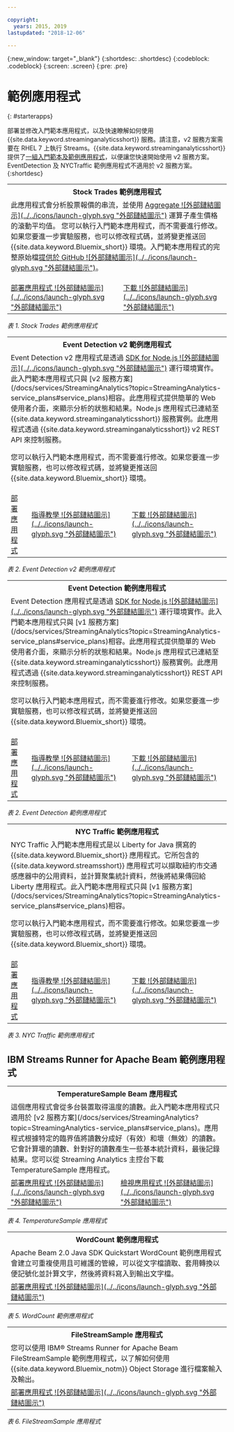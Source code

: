 ```yaml
---

copyright:
  years: 2015, 2019
lastupdated: "2018-12-06"

---
```


<!-- Attribute definitions -->
{:new_window: target="_blank"}
{:shortdesc: .shortdesc}
{:codeblock: .codeblock}
{:screen: .screen}
{:pre: .pre}

# 範例應用程式
{: #starterapps}

部署並修改入門範本應用程式，以及快速瞭解如何使用 {{site.data.keyword.streaminganalyticsshort}} 服務。請注意，v2 服務方案需要在 RHEL 7 上執行 Streams。{{site.data.keyword.streaminganalyticsshort}} 提供了[一組入門範本及範例應用程式](https://developer.ibm.com/streamsdev/docs/starter-sample-apps-v2-plans/)，以便讓您快速開始使用 v2 服務方案。EventDetection 及 NYCTraffic 範例應用程式不適用於 v2 服務方案。
{:shortdesc}


<table summary="此表格的第一列說明 Stock Trades 入門範本應用程式。表格包含第二列：1. 在第一欄，有鏈結連往如何部署 Stock Trades 入門範本應用程式的視訊。2. 在第二欄，有鏈結可直接下載 Stock Trades 入門範本應用程式。">
  <tr>
    <th id="stocktrades" colspan="3">Stock Trades 範例應用程式<br></th>
  </tr>
  <tr>
    <td headers="stocktrades" colspan="3">此應用程式會分析股票報價的串流，並使用 <a href="https://www.ibm.com/support/knowledgecenter/SSCRJU_4.3.0/com.ibm.streams.toolkits.doc/spldoc/dita/tk$spl/op$spl.relational$Aggregate.html">Aggregate ![外部鏈結圖示](../../icons/launch-glyph.svg "外部鏈結圖示")</a> 運算子產生價格的滾動平均值。
您可以執行入門範本應用程式，而不需要進行修改。如果您要進一步實驗服務，也可以修改程式碼，並將變更推送回 {{site.data.keyword.Bluemix_short}} 環境。入門範本應用程式的完整原始檔<a href="https://github.com/IBMStreams/samples/tree/master/QuickStart/TradesApp">提供於 GitHub ![外部鏈結圖示](../../icons/launch-glyph.svg "外部鏈結圖示")</a>。</p>
</td>
  </tr>
  <tr>
    <td headers="stocktrades"><a href="https://developer.ibm.com/streamsdev/videos/getting-started-streaming-analytics-service-using-trades-starter-application/" target="_blank">部署應用程式 ![外部鏈結圖示](../../icons/launch-glyph.svg "外部鏈結圖示")</a><br></td>
    <td headers="stocktrades"><a href="https://github.com/IBMStreams/samples/raw/master/QuickStart/TradesApp/starterApp/StockTradesStarterApp.sab" target="_blank">下載 ![外部鏈結圖示](../../icons/launch-glyph.svg "外部鏈結圖示")</a></td>
  </tr>
</table>

*表 1. Stock Trades 範例應用程式*


<table summary="此表格的第一列說明 Event Detection v2 範例應用程式。表格的第二列包含：
1. 第一欄是如何部署 Event Detection v2 入門範本應用程式之指示的鏈結。2. 第二欄是如何使用 Event Detection 入門範本應用程式之指導教學的鏈結。3. 第三欄是直接下載 Event Detection 入門範本應用程式的鏈結。
 ">
  <tr>
    <th id="EventDetection2" colspan="3">Event Detection v2 範例應用程式<br></th>
  </tr>
  <tr>
    <td colspan="3" headers="EventDetection2">Event Detection v2 應用程式是透過 <a href="https://{DomainName}/catalog/starters/sdk-for-nodejs/?cm_mmc=dw-_-bluemix-_-ba-bluemix-detect-complex-events-from-data-stream-trs-_-article">SDK for Node.js ![外部鏈結圖示](../../icons/launch-glyph.svg "外部鏈結圖示")</a> 運行環境實作。此入門範本應用程式只與 [v2 服務方案](/docs/services/StreamingAnalytics?topic=StreamingAnalytics-service_plans#service_plans)相容。此應用程式提供簡單的 Web 使用者介面，來顯示分析的狀態和結果。Node.js 應用程式已連結至 {{site.data.keyword.streaminganalyticsshort}} 服務實例。此應用程式透過 {{site.data.keyword.streaminganalyticsshort}} v2 REST API 來控制服務。<p>您可以執行入門範本應用程式，而不需要進行修改。如果您要進一步實驗服務，也可以修改程式碼，並將變更推送回 {{site.data.keyword.Bluemix_short}} 環境。</p>
</td>
  </tr>
  <tr>
    <td headers="EventDetection2"><a href="/docs/services/StreamingAnalytics?topic=StreamingAnalytics-starterapps_deploy#starterapps_deploy" target="_blank">部署應用程式</a><br></td>
    <td headers="EventDetection2"><a href="https://developer.ibm.com/streamsdev/docs/detect-events-with-streams/" target="_blank">指導教學 ![外部鏈結圖示](../../icons/launch-glyph.svg "外部鏈結圖示")</a></td>
    <td headers="EventDetection2"><a href="https://streams-github-samples.mybluemix.net/?get=QuickStart/EventDetectionV2" target="_blank">下載 ![外部鏈結圖示](../../icons/launch-glyph.svg "外部鏈結圖示")</a></td>
  </tr>
</table>

*表 2. Event Detection v2 範例應用程式*
<table summary="此表格的第一列說明 Event Detection 範例應用程式。表格第二列包含：1. 在第一欄中，如何部署 Event Detection 入門範本應用程式的指示鏈結。2. 在第二欄中，如何使用 Event Detection 入門範本應用程式的指導教學鏈結。3. 在第三欄中，直接下載 Event Detection 入門範本應用程式的鏈結。">
  <tr>
    <th id="EventDetection1" colspan="3">Event Detection 範例應用程式<br></th>
  </tr>
  <tr>
    <td headers="EventDetection1" colspan="3">Event Detection 應用程式是透過 <a href="https://{DomainName}/catalog/starters/sdk-for-nodejs/?cm_mmc=dw-_-bluemix-_-ba-bluemix-detect-complex-events-from-data-stream-trs-_-article">SDK for Node.js ![外部鏈結圖示](../../icons/launch-glyph.svg "外部鏈結圖示")</a> 運行環境實作。此入門範本應用程式只與 [v1 服務方案](/docs/services/StreamingAnalytics?topic=StreamingAnalytics-service_plans#service_plans)相容。此應用程式提供簡單的 Web 使用者介面，來顯示分析的狀態和結果。Node.js 應用程式已連結至 {{site.data.keyword.streaminganalyticsshort}} 服務實例。此應用程式透過 {{site.data.keyword.streaminganalyticsshort}} REST API 來控制服務。<p>您可以執行入門範本應用程式，而不需要進行修改。如果您要進一步實驗服務，也可以修改程式碼，並將變更推送回 {{site.data.keyword.Bluemix_short}} 環境。</p>
</td>
  </tr>
  <tr>
    <td headers="EventDetection1"><a href="/docs/services/StreamingAnalytics?topic=StreamingAnalytics-starterapps_deploy" target="_blank">部署應用程式</a><br></td>
    <td headers="EventDetection1"><a href="https://developer.ibm.com/streamsdev/docs/detect-events-with-streams/" target="_blank">指導教學 ![外部鏈結圖示](../../icons/launch-glyph.svg "外部鏈結圖示")</a></td>
    <td headers="EventDetection1"><a href="https://streams-github-samples.mybluemix.net/?get=QuickStart/EventDetection" target="_blank">下載 ![外部鏈結圖示](../../icons/launch-glyph.svg "外部鏈結圖示")</a></td>
  </tr>
</table>

*表 2. Event Detection 範例應用程式*

<table summary="此表格的第一列說明 New York Traffic 範例應用程式。表格第二列包含：1. 在第一欄中，如何部署 New York Traffic 範例應用程式的指示鏈結。2. 在第二欄中，如何使用 New York Traffic 範例應用程式的指導教學鏈結。3. 在第三欄中，直接下載 New York Traffic 範例應用程式的鏈結。">
  <tr>
    <th id="NYCTraffic" colspan="3">NYC Traffic 範例應用程式<br></th>
  </tr>
  <tr>
    <td headers="NYCTraffic" colspan="3">NYC Traffic 入門範本應用程式是以 Liberty for Java 撰寫的 {{site.data.keyword.Bluemix_short}} 應用程式。它所包含的 {{site.data.keyword.streamsshort}} 應用程式可以擷取紐約市交通感應器中的公用資料，並計算聚集統計資料，然後將結果傳回給 Liberty 應用程式。此入門範本應用程式只與 [v1 服務方案](/docs/services/StreamingAnalytics?topic=StreamingAnalytics-service_plans#service_plans)相容。
<p>您可以執行入門範本應用程式，而不需要進行修改。如果您要進一步實驗服務，也可以修改程式碼，並將變更推送回 {{site.data.keyword.Bluemix_short}} 環境。</p>
</td>
  </tr>
  <tr>
    <td headers="NYCTraffic" deploylink><a href="/docs/services/StreamingAnalytics/?topic=StreamingAnalytics-starterapps_deploy" target="_blank">部署應用程式</a><br></td>
    <td headers="NYCTraffic"><a href="https://developer.ibm.com/streamsdev/docs/bluemix-streaming-analytics-starter-application/" target="_blank">指導教學 ![外部鏈結圖示](../../icons/launch-glyph.svg "外部鏈結圖示")</a></td>
    <td headers="NYCTraffic"><a href="https://streams-github-samples.mybluemix.net/?get=QuickStart/NYCTraffic" target="_blank">下載 ![外部鏈結圖示](../../icons/launch-glyph.svg "外部鏈結圖示")</a></td>
  </tr>
</table>

*表 3. NYC Traffic 範例應用程式*

## IBM Streams Runner for Apache Beam 範例應用程式

<table summary="此表格的第一列說明 TemperatureSample Beam 應用程式。表格第二列包含如何部署 TemperatureSample Beam 應用程式的指導教學鏈結。">
  <tr>
    <th id="TemperatureSample" colspan="3">TemperatureSample Beam 應用程式<br></th>
  </tr>
  <tr>
    <td headers="TemperatureSample" colspan="3">這個應用程式會從多台裝置取得溫度的讀數。此入門範本應用程式只適用於 [v2 服務方案](/docs/services/StreamingAnalytics?topic=StreamingAnalytics-service_plans#service_plans)。應用程式根據特定的臨界值將讀數分成好（有效）和壞（無效）的讀數。它會計算壞的讀數、針對好的讀數產生一些基本統計資料，最後記錄結果。您可以從 Streaming Analytics 主控台下載 TemperatureSample 應用程式。</td>
  </tr>
  <tr>
    <td headers="TemperatureSample"><a href="http://ibmstreams.github.io/streamsx.documentation/docs/beamrunner/sample/#running-the-temperaturesample-application" target="_blank">部署應用程式 ![外部鏈結圖示](../../icons/launch-glyph.svg "外部鏈結圖示")</a><br></td>
    <td headers="TemperatureSample"><a href="http://ibmstreams.github.io/streamsx.documentation/docs/beamrunner/sample/#viewing-the-running-application" target="_blank">檢視應用程式 ![外部鏈結圖示](../../icons/launch-glyph.svg "外部鏈結圖示")</a></td>
  </tr>
</table>

*表 4. TemperatureSample 應用程式*

<table summary="此表格的第一列說明 WordCount Beam 範例應用程式。表格第二列包含如何部署 WordCount 範例應用程式的指導教學鏈結。">
  <tr>
    <th id="WordCountSample" colspan="3">WordCount 範例應用程式<br></th>
  </tr>
  <tr>
    <td headers="WordCountSample" colspan="3">Apache Beam 2.0 Java SDK Quickstart WordCount 範例應用程式會建立可重複使用且可維護的管線，可以從文字檔讀取、套用轉換以便記號化並計算文字，然後將資料寫入到輸出文字檔。
</td>
  </tr>
  <tr>
    <td headers="WordCountSample"><a href="http://ibmstreams.github.io/streamsx.documentation/docs/beamrunner/wordcount/" target="_blank">部署應用程式 ![外部鏈結圖示](../../icons/launch-glyph.svg "外部鏈結圖示")</a><br></td>
  </tr>
</table>

*表 5. WordCount 範例應用程式*

<table summary="此表格的第一列中說明 FileStreamSample 範例應用程式。表格的第二列包括如何部署 FileStreamSample 應用程式的指導教學鏈結。">
  <tr>
    <th id="FilterStreamSample" colspan="3">FileStreamSample 應用程式<br></th>
  </tr>
  <tr>
    <td headers="FilterStreamSample" colspan="3">您可以使用 IBM® Streams Runner for Apache Beam FileStreamSample 範例應用程式，以了解如何使用 {{site.data.keyword.Bluemix_notm}} Object Storage 進行檔案輸入及輸出。</td>
  </tr>
  <tr>
    <td headers="FilterStreamSample"><a href="http://ibmstreams.github.io/streamsx.documentation/docs/beamrunner/objstor/" target="_blank">部署應用程式 ![外部鏈結圖示](../../icons/launch-glyph.svg "外部鏈結圖示")</a><br></td>
  </tr>
</table>

*表 6. FileStreamSample 應用程式*
